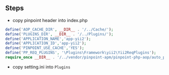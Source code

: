 ## Steps

* copy pinpoint header into index.php

```php
define('AOP_CACHE_DIR', __DIR__ . '/../Cache/');
define('PLUGINS_DIR', __DIR__ . '/../Plugins/');
define('APPLICATION_NAME','app-yii2');
define('APPLICATION_ID','app-yii2');
define('PINPOINT_USE_CACHE','YES');
define('PP_REQ_PLUGINS', '\Plugins\Framework\yii2\Yii2ReqPlugins');
require_once __DIR__ . '/../vendor/pinpoint-apm/pinpoint-php-aop/auto_pinpointed.php';

```

* copy setting.ini into `Plugins`